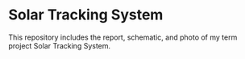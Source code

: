 # Solar Tracking System

This repository includes the report, schematic, and photo of my term project Solar Tracking System.
